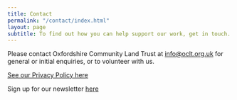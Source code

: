 ```yaml
---
title: Contact
permalink: "/contact/index.html"
layout: page
subtitle: To find out how you can help support our work, get in touch.
---
```


Please contact Oxfordshire Community Land Trust at [info@oclt.org.uk][1] for general or initial enquiries, or to volunteer with us.

[See our Privacy Policy here][2]

Sign up for our newsletter [here][3]

[1]:	mailto:info@oclt.org.uk
[2]:	https://www.oclt.org.uk/privacy-notice/
[3]:	http://eepurl.com/iu246w